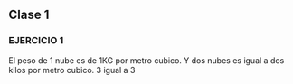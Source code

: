 ## Clase 1
### EJERCICIO 1 

El peso de 1 nube es de 1KG por metro cubico. Y dos nubes es igual a dos kilos por metro cubico. 3 igual a 3
